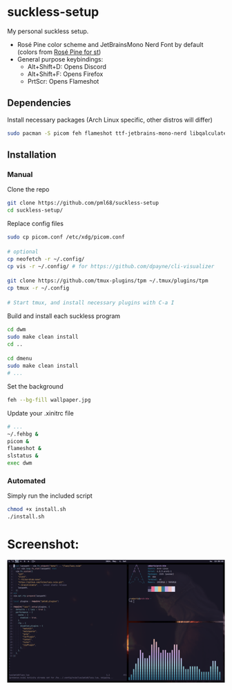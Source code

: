 # suckless-setup

My personal suckless setup.

- Rosé Pine color scheme and JetBrainsMono Nerd Font by default (colors from [Rosé Pine for st](https://github.com/rose-pine/st))
- General purpose keybindings:
    - Alt+Shift+D: Opens Discord
    - Alt+Shift+F: Opens Firefox
    - PrtScr: Opens Flameshot

## Dependencies
Install necessary packages (Arch Linux specific, other distros will differ)
```sh
sudo pacman -S picom feh flameshot ttf-jetbrains-mono-nerd libqalculate
```

## Installation

### Manual

Clone the repo
```sh
git clone https://github.com/pml68/suckless-setup
cd suckless-setup/
```

Replace config files
```sh
sudo cp picom.conf /etc/xdg/picom.conf

# optional
cp neofetch -r ~/.config/
cp vis -r ~/.config/ # for https://github.com/dpayne/cli-visualizer

git clone https://github.com/tmux-plugins/tpm ~/.tmux/plugins/tpm
cp tmux -r ~/.config

# Start tmux, and install necessary plugins with C-a I
```

Build and install each suckless program
```sh
cd dwm
sudo make clean install
cd ..

cd dmenu
sudo make clean install
# ...
```

Set the background
```sh
feh --bg-fill wallpaper.jpg
```

Update your .xinitrc file
```sh
# ...
~/.fehbg &
picom &
flameshot &
slstatus &
exec dwm
```

### Automated

Simply run the included script
```sh
chmod +x install.sh
./install.sh
```

# Screenshot:

![Screenshot](screenshot.png)
